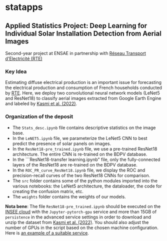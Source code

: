 # statapps

## **Applied Statistics Project: Deep Learning for Individual Solar Installation Detection from Aerial Images**

Second-year project at ENSAE in partnership with [Réseau Transport d'Electricité (RTE)](https://en.wikipedia.org/wiki/RTE_(company))
### **Key Idea**
Estimating diffuse electrical production is an important issue for forecasting the electrical production and consumption of French households conducted by [RTE](https://www.rte-france.com/eco2mix/la-production-delectricite-par-filiere). Here, we deploy two convolutional neural network models (LeNet5 and ResNet18) to classify aerial images extracted from Google Earth Engine and labeled by [Kasmi et al. (2022)](https://www.nature.com/articles/s41597-023-01951-4).

### **Organization of the deposit**

* The ```Stats_desc.ipynb``` file contains descriptive statistics on the image base.
* In the ```LeNET5.ipynb``` file, we parameterize the LeNet5 CNN to best predict the presence of solar panels on images.
* In the ```ResNet18-pre_trained.ipynb``` file, we use a pre-trained ResNet18 architecture. The entire CNN is re-trained on the BDPV database.
* In the ```ResNet18-transfer learning.ipynb" file, only the fully-connected layers of the ResNet18 are re-trained on the BDPV database.
* In the ```ROC_PR_curve_ResNet18.ipynb``` file, we display the ROC and precision-recall curves of the two ResNet18 CNNs for comparison.
* The ```src``` folder contains some of the python modules imported into the various notebooks: the LeNet5 architecture, the dataloader, the code for creating the confusion matrix, etc.
* The ```weights``` folder contains the weights of our models.

**Nota bene**: The file ```ResNet18-pre_trained.ipynb``` should be executed on the [INSEE cloud](https://datalab.sspcloud.fr/home) with the ```Jupyter-pytorch-gpu``` service and more than 15GB of ```persistence``` in the advanced service settings in order to download and unzip the dataset from [Kasmi et al. (2022)](https://www.nature.com/articles/s41597-023-01951-4). You should also adjust the number of GPUs in the script based on the chosen machine configuration. Here is [an example of a suitable service](https://datalab.sspcloud.fr/launcher/ide/jupyter-pytorch-gpu?autoLaunch=false&resources.requests.memory=%C2%AB37Gi%C2%BB&resources.limits.memory=%C2%AB115Gi%C2%BB&resources.requests.cpu=%C2%AB10400m%C2%BB&persistence.size=%C2%AB34Gi%C2%BB&onyxia.friendlyName=%C2%AB1_GPU_Torch_pers%C2%BB&git.repository=%C2%ABhttps%3A%2F%2Fgithub.com%2FBasso42%2FDeepPVClassification.git%C2%BB).
